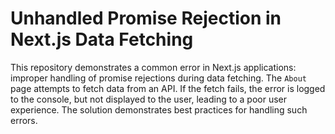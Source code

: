 # Unhandled Promise Rejection in Next.js Data Fetching

This repository demonstrates a common error in Next.js applications: improper handling of promise rejections during data fetching. The `About` page attempts to fetch data from an API. If the fetch fails, the error is logged to the console, but not displayed to the user, leading to a poor user experience.  The solution demonstrates best practices for handling such errors.